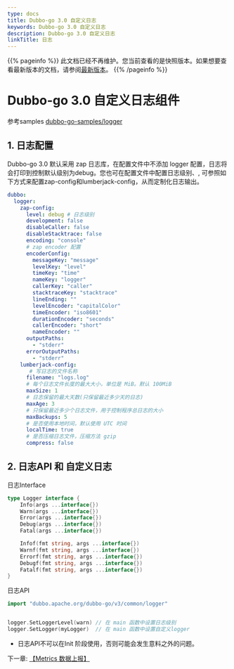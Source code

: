 ```yaml
---
type: docs
title: Dubbo-go 3.0 自定义日志
keywords: Dubbo-go 3.0 自定义日志
description: Dubbo-go 3.0 自定义日志
linkTitle: 日志
---
```


{{% pageinfo %}} 此文档已经不再维护。您当前查看的是快照版本。如果想要查看最新版本的文档，请参阅[最新版本](/zh-cn/docs3-v2/golang-sdk/samples/custom-logger/)。
{{% /pageinfo %}}

# Dubbo-go 3.0 自定义日志组件

参考samples [dubbo-go-samples/logger](https://github.com/apache/dubbo-go-samples/tree/master/logger)

## 1. 日志配置

Dubbo-go 3.0 默认采用 zap 日志库，在配置文件中不添加 logger 配置，日志将会打印到控制默认级别为debug。您也可在配置文件中配置日志级别、, 可参照如下方式来配置zap-config和lumberjack-config，从而定制化日志输出。

```yaml
dubbo:
  logger:
    zap-config:
      level: debug # 日志级别
      development: false
      disableCaller: false
      disableStacktrace: false
      encoding: "console"
      # zap encoder 配置
      encoderConfig:
        messageKey: "message"
        levelKey: "level"
        timeKey: "time"
        nameKey: "logger"
        callerKey: "caller"
        stacktraceKey: "stacktrace"
        lineEnding: ""
        levelEncoder: "capitalColor"
        timeEncoder: "iso8601"
        durationEncoder: "seconds"
        callerEncoder: "short"
        nameEncoder: ""
      outputPaths:
        - "stderr"
      errorOutputPaths:
        - "stderr"
    lumberjack-config:
       # 写日志的文件名称
      filename: "logs.log"
      # 每个日志文件长度的最大大小，单位是 MiB。默认 100MiB
      maxSize: 1
      # 日志保留的最大天数(只保留最近多少天的日志)
      maxAge: 3
      # 只保留最近多少个日志文件，用于控制程序总日志的大小
      maxBackups: 5
      # 是否使用本地时间，默认使用 UTC 时间
      localTime: true
      # 是否压缩日志文件，压缩方法 gzip
      compress: false
```

## 2. 日志API 和 自定义日志

日志Interface

```go
type Logger interface {
	Info(args ...interface{})
	Warn(args ...interface{})
	Error(args ...interface{})
	Debug(args ...interface{})
	Fatal(args ...interface{})

	Infof(fmt string, args ...interface{})
	Warnf(fmt string, args ...interface{})
	Errorf(fmt string, args ...interface{})
	Debugf(fmt string, args ...interface{})
	Fatalf(fmt string, args ...interface{})
}
```

日志API

```go
import "dubbo.apache.org/dubbo-go/v3/common/logger"


logger.SetLoggerLevel(warn) // 在 main 函数中设置日志级别
logger.SetLogger(myLogger)  // 在 main 函数中设置自定义logger
```

- 日志API不可以在Init 阶段使用，否则可能会发生意料之外的问题。

下一章: [【Metrics 数据上报】](../metrics/)

